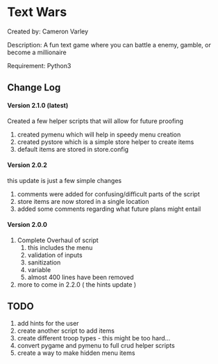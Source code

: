 # Text Wars

Created by: Cameron Varley

Description: A fun text game where you can battle a enemy, gamble, or become a millionaire

Requirement: Python3

## Change Log
#### Version 2.1.0 (latest)
Created a few helper scripts that will allow for future proofing
1. created pymenu which will help in speedy menu creation
2. created pystore which is a simple store helper to create items
3. default items are stored in store.config

#### Version 2.0.2
this update is just a few simple changes
1. comments were added for confusing/difficult parts of the script
2. store items are now stored in a single location
3. added some comments regarding what future plans might entail
   
#### Version 2.0.0
1. Complete Overhaul of script
   1. this includes the menu
   2. validation of inputs
   3. sanitization
   4. variable
   5. almost 400 lines have been removed
2. more to come in 2.2.0 ( the hints update )

## TODO
1. add hints for the user
2. create another script to add items
3. create different troop types - this might be too hard...
4. convert pygame and pymenu to full crud helper scripts
5. create a way to make hidden menu items